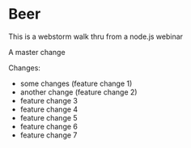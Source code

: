 Beer
====

This is a webstorm walk thru from a node.js webinar

A master change

Changes:

* some changes (feature change 1)
* another change (feature change 2)
* feature change 3
* feature change 4
* feature change 5
* feature change 6
* feature change 7
